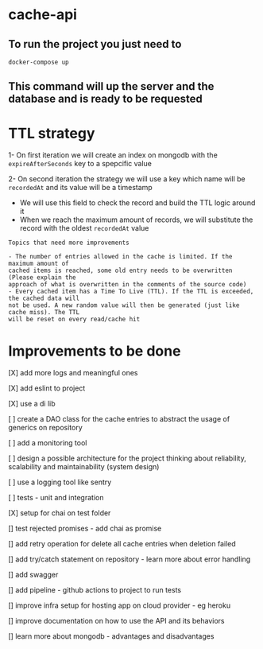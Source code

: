 # cache-api

## To run the project you just need to

```
docker-compose up
```

## This command will up the server and the database and is ready to be requested


# TTL strategy

1- On first iteration we will create an index on mongodb with the `expireAfterSeconds` key to a spepcific value

2- On second iteration the strategy we will use a key which name will be `recordedAt` and its value will be a timestamp
  - We will use this field to check the record and build the TTL logic around it
  - When we reach the maximum amount of records, we will substitute the record with the oldest `recordedAt` value

```
Topics that need more improvements

- The number of entries allowed in the cache is limited. If the maximum amount of
cached items is reached, some old entry needs to be overwritten (Please explain the
approach of what is overwritten in the comments of the source code)
- Every cached item has a Time To Live (TTL). If the TTL is exceeded, the cached data will
not be used. A new random value will then be generated (just like cache miss). The TTL
will be reset on every read/cache hit
```

# Improvements to be done

[X] add more logs and meaningful ones

[X] add eslint to project

[X] use a di lib

[ ] create a DAO class for the cache entries to abstract the usage of generics on repository

[ ] add a monitoring tool

[ ] design a possible architecture for the project thinking about reliability, scalability and maintainability (system design)

[ ] use a logging tool like sentry

[ ] tests - unit and integration

[X] setup for chai on test folder

[] test rejected promises - add chai as promise

[] add retry operation for delete all cache entries when deletion failed

[] add  try/catch statement on repository - learn more about error handling

[] add swagger

[] add pipeline - github actions to project to run tests

[] improve infra setup for hosting app on cloud provider - eg heroku

[] improve documentation on how to use the API and its behaviors

[] learn more about mongodb - advantages and disadvantages